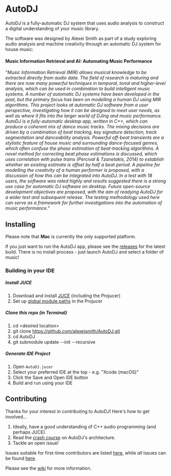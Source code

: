 # AutoDJ

AutoDJ is a fully-automatic DJ system that uses audio analysis to construct a digital understanding of your music library.

The software was designed by Alexei Smith as part of a study exploring audio analysis and machine creativity through an automatic DJ system for house music:

#### Music Information Retrieval and AI: Automating Music Performance

<em>"Music Information Retrieval (MIR) allows musical knowledge to be extracted directly from audio data. The field of research is maturing and there are now many powerful techniques in temporal, tonal and higher-level analysis, which can be used in combination to build intelligent music systems. A number of automatic DJ systems have been developed in the past, but the primary focus has been on modelling a human DJ using MIR algorithms. This project looks at automatic DJ software from a user perspective, investigating how it can be designed to meet user needs, as well as where it fits into the larger world of DJing and music performance. AutoDJ is a fully-automatic desktop app, written in C++, which can produce a coherent mix of dance music tracks. The mixing decisions are driven by a combination of beat tracking, key signature detection, track segmentation and danceability analysis. Powerful off-beat transients are a stylistic feature of house music and surrounding dance-focused genres, which often confuse the phase estimation of beat-tracking algorithms. A novel method for correcting beat phase estimations is discussed, which uses correlation with pulse trains (Percival & Tzanetakis, 2014) to establish whether an existing estimate is offset by half a beat period. A pipeline for modelling the creativity of a human performer is proposed, with a discussion of how this can be integrated into AutoDJ. In a test with 18 users, the software was rated highly and results suggested there is a strong use case for automatic DJ software on desktop. Future open-source development objectives are proposed, with the aim of readying AutoDJ for a wider test and subsequent release. The testing methodology used here can serve as a framework for further investigations into the automation of music performance."</em>


## Installing

Please note that **Mac** is currently the only supported platform.

If you just want to run the AutoDJ app, please see the [releases](https://github.com/alexeismith/AutoDJ/releases) for the latest build. There is no install process - just launch AutoDJ and select a folder of music!


### Building in your IDE

##### Install JUCE
1. Download and install [JUCE](https://juce.com/get-juce/download) (including the Projucer)
2. Set up [global module paths](https://forum.juce.com/t/global-module-paths/25299/3) in the Projucer

##### Clone this repo (in Terminal)
1. cd \<desired location\>
2. git clone https://github.com/alexeismith/AutoDJ.git
3. cd AutoDJ
3. git submodule update --init --recursive

##### Generate IDE Project
1. Open `AutoDJ.jucer`
2. Select your preferred IDE at the top - e.g. "Xcode (macOS)"
2. Click the Save and Open IDE button
3. Build and run using your IDE

## Contributing

Thanks for your interest in contributing to AutoDJ! Here's how to get involved...

1. Ideally, have a good understanding of C++ audio programming (and perhaps JUCE).
3. Read the [crash course](https://github.com/alexeismith/AutoDJ/wiki/AutoDJ-Crash-Course) on AutoDJ's architecture.
4. Tackle an open issue!

Issues suitable for first-time contributors are listed [here](https://github.com/alexeismith/AutoDJ/contribute), while _all_ issues can be found [here](https://github.com/alexeismith/AutoDJ/issues).

Please see the [wiki](https://github.com/alexeismith/AutoDJ/wiki) for more information.

